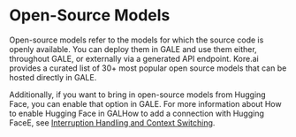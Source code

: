 # Open-Source Models

Open-source models refer to the models for which the source code is openly available. You can deploy them in GALE and use them either, throughout GALE, or externally via a generated API endpoint. Kore.ai provides a curated list of 30+ most popular open source models that can be hosted directly in GALE. 

Additionally, if you want to bring in open-source models from Hugging Face, you can enable that option in GALE. For more information about How to enable Hugging Face in GALHow to add a connection with Hugging FaceE, see [Interruption Handling and Context Switching](../../integrations/how-to-to-connect-to-your-hugging-face-account.md).